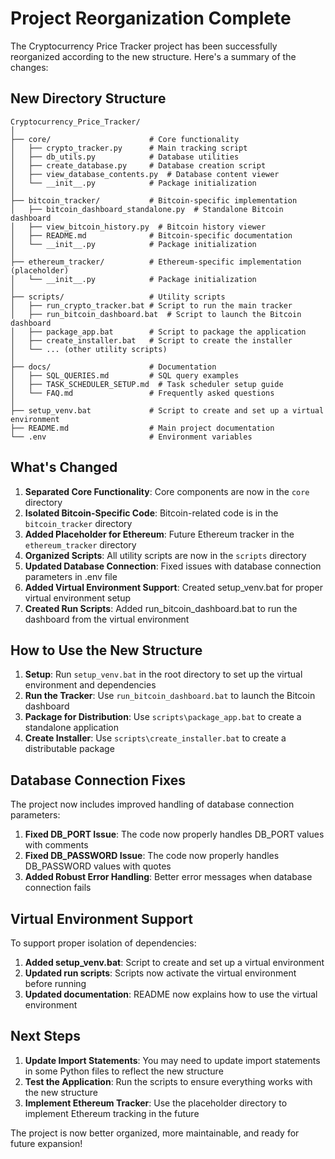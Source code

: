 # Project Reorganization Complete

The Cryptocurrency Price Tracker project has been successfully reorganized according to the new structure. Here's a summary of the changes:

## New Directory Structure

```
Cryptocurrency_Price_Tracker/
│
├── core/                      # Core functionality
│   ├── crypto_tracker.py      # Main tracking script
│   ├── db_utils.py            # Database utilities
│   ├── create_database.py     # Database creation script
│   ├── view_database_contents.py  # Database content viewer
│   └── __init__.py            # Package initialization
│
├── bitcoin_tracker/           # Bitcoin-specific implementation
│   ├── bitcoin_dashboard_standalone.py  # Standalone Bitcoin dashboard
│   ├── view_bitcoin_history.py  # Bitcoin history viewer
│   ├── README.md              # Bitcoin-specific documentation
│   └── __init__.py            # Package initialization
│
├── ethereum_tracker/          # Ethereum-specific implementation (placeholder)
│   └── __init__.py            # Package initialization
│
├── scripts/                   # Utility scripts
│   ├── run_crypto_tracker.bat # Script to run the main tracker
│   ├── run_bitcoin_dashboard.bat  # Script to launch the Bitcoin dashboard
│   ├── package_app.bat        # Script to package the application
│   ├── create_installer.bat   # Script to create the installer
│   └── ... (other utility scripts)
│
├── docs/                      # Documentation
│   ├── SQL_QUERIES.md         # SQL query examples
│   ├── TASK_SCHEDULER_SETUP.md  # Task scheduler setup guide
│   └── FAQ.md                 # Frequently asked questions
│
├── setup_venv.bat             # Script to create and set up a virtual environment
├── README.md                  # Main project documentation
└── .env                       # Environment variables
```

## What's Changed

1. **Separated Core Functionality**: Core components are now in the `core` directory
2. **Isolated Bitcoin-Specific Code**: Bitcoin-related code is in the `bitcoin_tracker` directory
3. **Added Placeholder for Ethereum**: Future Ethereum tracker in the `ethereum_tracker` directory
4. **Organized Scripts**: All utility scripts are now in the `scripts` directory
5. **Updated Database Connection**: Fixed issues with database connection parameters in .env file
6. **Added Virtual Environment Support**: Created setup_venv.bat for proper virtual environment setup
7. **Created Run Scripts**: Added run_bitcoin_dashboard.bat to run the dashboard from the virtual environment

## How to Use the New Structure

1. **Setup**: Run `setup_venv.bat` in the root directory to set up the virtual environment and dependencies
2. **Run the Tracker**: Use `run_bitcoin_dashboard.bat` to launch the Bitcoin dashboard
3. **Package for Distribution**: Use `scripts\package_app.bat` to create a standalone application
4. **Create Installer**: Use `scripts\create_installer.bat` to create a distributable package

## Database Connection Fixes

The project now includes improved handling of database connection parameters:

1. **Fixed DB_PORT Issue**: The code now properly handles DB_PORT values with comments
2. **Fixed DB_PASSWORD Issue**: The code now properly handles DB_PASSWORD values with quotes
3. **Added Robust Error Handling**: Better error messages when database connection fails

## Virtual Environment Support

To support proper isolation of dependencies:

1. **Added setup_venv.bat**: Script to create and set up a virtual environment
2. **Updated run scripts**: Scripts now activate the virtual environment before running
3. **Updated documentation**: README now explains how to use the virtual environment

## Next Steps

1. **Update Import Statements**: You may need to update import statements in some Python files to reflect the new structure
2. **Test the Application**: Run the scripts to ensure everything works with the new structure
3. **Implement Ethereum Tracker**: Use the placeholder directory to implement Ethereum tracking in the future

The project is now better organized, more maintainable, and ready for future expansion!
